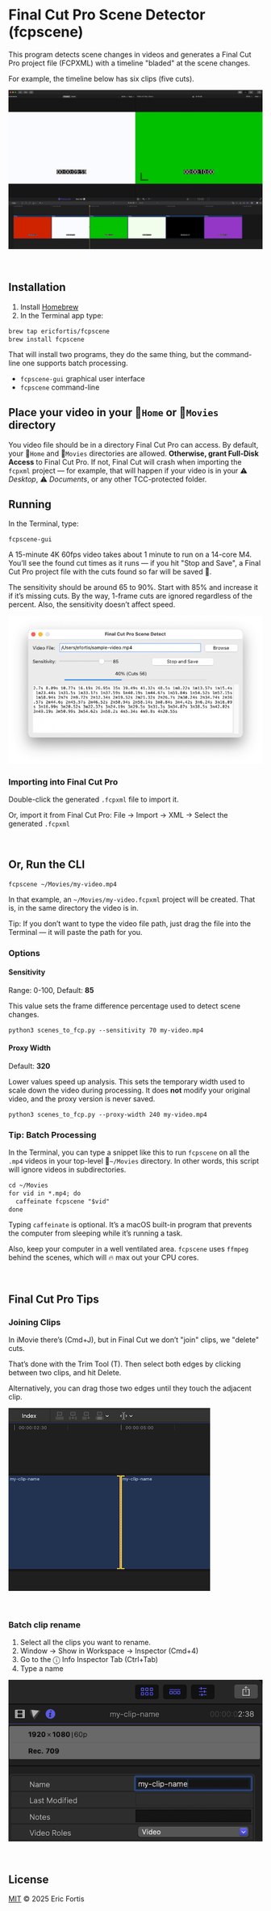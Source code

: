 # Final Cut Pro Scene Detector (fcpscene)

This program detects scene changes in videos and generates a Final Cut
Pro project file (FCPXML) with a timeline "bladed" at the scene changes.

For example, the timeline below has six clips (five cuts).

![](./README-example.jpg)


<br>

## Installation

1. Install [Homebrew](https://brew.sh)
2. In the Terminal app type:

```shell
brew tap ericfortis/fcpscene
brew install fcpscene
```

That will install two programs, they do the same thing, but the command-line one
supports batch processing.
- `fcpscene-gui` graphical user interface
- `fcpscene` command-line


## Place your video in your 📂`Home` or 📂`Movies` directory
You video file should be in a directory Final Cut Pro can access. By default,
your 📂`Home` and 📂`Movies` directories are allowed. **Otherwise, grant
Full-Disk Access** to Final Cut Pro. If not, Final Cut will crash when importing
the `fcpxml` project &mdash; for example, that will happen if your video is in
your ⚠️ _Desktop_, ⚠️ _Documents_, or any other TCC-protected folder.



## Running
In the Terminal, type:

```shell
fcpscene-gui
```

A 15-minute 4K 60fps video takes about 1 minute to run on a 14-core M4. You’ll
see the found cut times as it runs &mdash; if you hit "Stop and Save", a Final
Cut Pro project file with the cuts found so far will be saved 💾.

The sensitivity should be around 65 to 90%. Start with 85% and increase it if
it’s missing cuts. By the way, 1-frame cuts are ignored regardless of the
percent. Also, the sensitivity doesn’t affect speed.


![](README-gui.png)

### Importing into Final Cut Pro
Double-click the generated `.fcpxml` file to import it.

Or, import it from Final Cut Pro: File &rarr; Import &rarr; XML &rarr;  Select the generated `.fcpxml`

<br>



## Or, Run the CLI

```shell
fcpscene ~/Movies/my-video.mp4
```

In that example, an `~/Movies/my-video.fcpxml` project will
be created. That is, in the same directory the video is in.

Tip: If you don’t want to type the video file path, just drag the
file into the Terminal — it will paste the path for you.


### Options

#### Sensitivity
Range: 0-100, Default: **85**

This value sets the frame difference percentage used to detect scene changes.

```shell
python3 scenes_to_fcp.py --sensitivity 70 my-video.mp4
```

#### Proxy Width
Default: **320**

Lower values speed up analysis. This sets the temporary width
used to scale down the video during processing. It does **not**
modify your original video, and the proxy version is never saved.

```shell
python3 scenes_to_fcp.py --proxy-width 240 my-video.mp4
```

### Tip: Batch Processing

In the Terminal, you can type a snippet like this to run `fcpscene` on all the
`.mp4` videos in your top-level 📂`~/Movies` directory. In other words, this
script will ignore videos in subdirectories.

```shell
cd ~/Movies
for vid in *.mp4; do
  caffeinate fcpscene "$vid"
done
```

Typing `caffeinate` is optional. It’s a macOS built-in program that prevents the
computer from sleeping while it’s running a task.

Also, keep your computer in a well ventilated area. `fcpscene` uses `ffmpeg`
behind the scenes, which will 🔥 max out your CPU cores.


<br>


## Final Cut Pro Tips

### Joining Clips
In iMovie there’s (Cmd+J), but in Final Cut we don’t "join" clips, we "delete" cuts.

That’s done with the Trim Tool (T). Then select both edges by clicking between
two clips, and hit Delete.

Alternatively, you can drag those two edges until they touch the adjacent clip.

![](README-tip-fcp-join-clips.png)

<br/>

### Batch clip rename
1. Select all the clips you want to rename.
2. Window &rarr; Show in Workspace &rarr; Inspector (Cmd+4)
3. Go to the ⓘ Info Inspector Tab (Ctrl+Tab)
4. Type a name

![](README-tip-fcp-batch-rename.png)


<br>

## License

[MIT](LICENSE) © 2025 Eric Fortis
